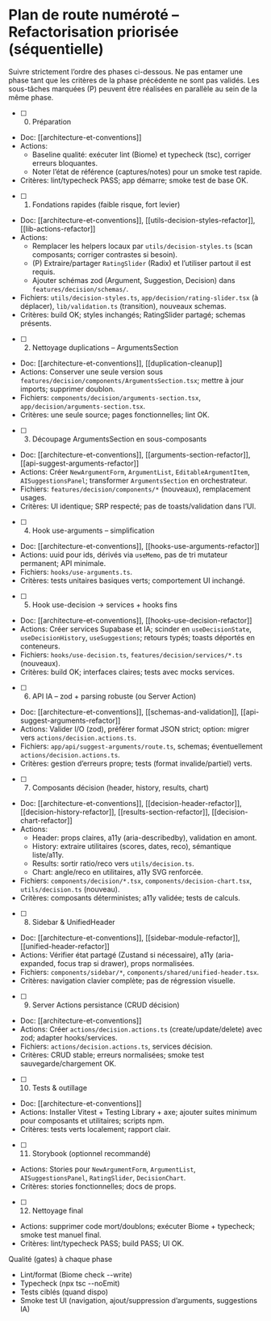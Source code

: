 # Plan de route numéroté – Refactorisation priorisée (séquentielle)

Suivre strictement l’ordre des phases ci-dessous. Ne pas entamer une phase tant que les critères de la phase précédente ne sont pas validés. Les sous-tâches marquées (P) peuvent être réalisées en parallèle au sein de la même phase.

*   [ ] 0. Préparation
- Doc: [[architecture-et-conventions]]
- Actions:
  - Baseline qualité: exécuter lint (Biome) et typecheck (tsc), corriger erreurs bloquantes.
  - Noter l’état de référence (captures/notes) pour un smoke test rapide.
- Critères: lint/typecheck PASS; app démarre; smoke test de base OK.

*   [ ] 1. Fondations rapides (faible risque, fort levier)
- Doc: [[architecture-et-conventions]], [[utils-decision-styles-refactor]], [[lib-actions-refactor]]
- Actions:
  - Remplacer les helpers locaux par `utils/decision-styles.ts` (scan composants; corriger contrastes si besoin).
  - (P) Extraire/partager `RatingSlider` (Radix) et l’utiliser partout il est requis.
  - Ajouter schémas zod (Argument, Suggestion, Decision) dans `features/decision/schemas/`.
- Fichiers: `utils/decision-styles.ts`, `app/decision/rating-slider.tsx` (à déplacer), `lib/validation.ts` (transition), nouveaux schemas.
- Critères: build OK; styles inchangés; RatingSlider partagé; schemas présents.

*   [ ] 2. Nettoyage duplications – ArgumentsSection
- Doc: [[architecture-et-conventions]], [[duplication-cleanup]]
- Actions: Conserver une seule version sous `features/decision/components/ArgumentsSection.tsx`; mettre à jour imports; supprimer doublon.
- Fichiers: `components/decision/arguments-section.tsx`, `app/decision/arguments-section.tsx`.
- Critères: une seule source; pages fonctionnelles; lint OK.

*   [ ] 3. Découpage ArgumentsSection en sous-composants
- Doc: [[architecture-et-conventions]], [[arguments-section-refactor]], [[api-suggest-arguments-refactor]]
- Actions: Créer `NewArgumentForm`, `ArgumentList`, `EditableArgumentItem`, `AISuggestionsPanel`; transformer `ArgumentsSection` en orchestrateur.
- Fichiers: `features/decision/components/*` (nouveaux), remplacement usages.
- Critères: UI identique; SRP respecté; pas de toasts/validation dans l’UI.

*   [ ] 4. Hook use-arguments – simplification
- Doc: [[architecture-et-conventions]], [[hooks-use-arguments-refactor]]
- Actions: uuid pour ids, dérivés via `useMemo`, pas de tri mutateur permanent; API minimale.
- Fichiers: `hooks/use-arguments.ts`.
- Critères: tests unitaires basiques verts; comportement UI inchangé.

*   [ ] 5. Hook use-decision → services + hooks fins
- Doc: [[architecture-et-conventions]],  [[hooks-use-decision-refactor]]
- Actions: Créer services Supabase et IA; scinder en `useDecisionState`, `useDecisionHistory`, `useSuggestions`; retours typés; toasts déportés en conteneurs.
- Fichiers: `hooks/use-decision.ts`, `features/decision/services/*.ts` (nouveaux).
- Critères: build OK; interfaces claires; tests avec mocks services.

*   [ ] 6. API IA – zod + parsing robuste (ou Server Action)
- Doc: [[architecture-et-conventions]],  [[schemas-and-validation]], [[api-suggest-arguments-refactor]]
- Actions: Valider I/O (zod), préférer format JSON strict; option: migrer vers `actions/decision.actions.ts`.
- Fichiers: `app/api/suggest-arguments/route.ts`, schemas; éventuellement `actions/decision.actions.ts`.
- Critères: gestion d’erreurs propre; tests (format invalide/partiel) verts.

*   [ ] 7. Composants décision (header, history, results, chart)
- Doc: [[architecture-et-conventions]], [[decision-header-refactor]], [[decision-history-refactor]], [[results-section-refactor]], [[decision-chart-refactor]]
- Actions:
  - Header: props claires, a11y (aria-describedby), validation en amont.
  - History: extraire utilitaires (scores, dates, reco), sémantique liste/a11y.
  - Results: sortir ratio/reco vers `utils/decision.ts`.
  - Chart: angle/reco en utilitaires, a11y SVG renforcée.
- Fichiers: `components/decision/*.tsx`, `components/decision-chart.tsx`, `utils/decision.ts` (nouveau).
- Critères: composants déterministes; a11y validée; tests de calculs.

*   [ ] 8. Sidebar & UnifiedHeader
- Doc: [[architecture-et-conventions]], [[sidebar-module-refactor]], [[unified-header-refactor]]
- Actions: Vérifier état partagé (Zustand si nécessaire), a11y (aria-expanded, focus trap si drawer), props normalisées.
- Fichiers: `components/sidebar/*`, `components/shared/unified-header.tsx`.
- Critères: navigation clavier complète; pas de régression visuelle.

*   [ ] 9. Server Actions persistance (CRUD décision)
- Doc: [[architecture-et-conventions]]
- Actions: Créer `actions/decision.actions.ts` (create/update/delete) avec zod; adapter hooks/services.
- Fichiers: `actions/decision.actions.ts`, services décision.
- Critères: CRUD stable; erreurs normalisées; smoke test sauvegarde/chargement OK.

*   [ ] 10. Tests & outillage
- Doc: [[architecture-et-conventions]]
- Actions: Installer Vitest + Testing Library + axe; ajouter suites minimum pour composants et utilitaires; scripts npm.
- Critères: tests verts localement; rapport clair.

*   [ ] 11. Storybook (optionnel recommandé)
- Actions: Stories pour `NewArgumentForm`, `ArgumentList`, `AISuggestionsPanel`, `RatingSlider`, `DecisionChart`.
- Critères: stories fonctionnelles; docs de props.

*   [ ] 12. Nettoyage final
- Actions: supprimer code mort/doublons; exécuter Biome + typecheck; smoke test manuel final.
- Critères: lint/typecheck PASS; build PASS; UI OK.

Qualité (gates) à chaque phase
- Lint/format (Biome check --write)
- Typecheck (npx tsc --noEmit)
- Tests ciblés (quand dispo)
- Smoke test UI (navigation, ajout/suppression d’arguments, suggestions IA)
